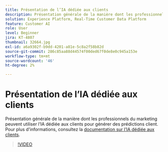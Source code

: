 ```yaml
---
title: Présentation de l’IA dédiée aux clients
description: Présentation générale de la manière dont les professionnels du marketing peuvent utiliser l’IA dédiée aux clients pour générer des prédictions client.
solution: Experience Platform, Real-Time Customer Data Platform
feature: Customer AI
role: User
level: Beginner
jira: KT-4807
thumbnail: 32664.jpg
exl-id: a6a9302f-b9dd-4201-a81e-5c8a2f58b82d
source-git-commit: 286c85aa88d44574f00ded67f0de8e0c945a153e
workflow-type: tm+mt
source-wordcount: '46'
ht-degree: 2%

---
```


# Présentation de l’IA dédiée aux clients

Présentation générale de la manière dont les professionnels du marketing peuvent utiliser l’IA dédiée aux clients pour générer des prédictions client. Pour plus d’informations, consultez la [documentation sur l’IA dédiée aux clients](https://experienceleague.adobe.com/docs/experience-platform/intelligent-services/customer-ai/overview.html?lang=fr).

>[!VIDEO](https://video.tv.adobe.com/v/36471?learn=on&enablevpops&captions=fre_fr)
